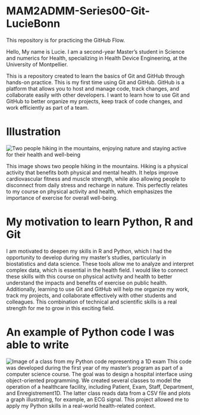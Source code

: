 # MAM2ADMM-Series00-Git-LucieBonn
This repository is for practicing the GitHub Flow.

Hello, My name is Lucie. I am a second-year Master’s student in Science and numerics for Health, specializing in Health Device Engineering, at the University of Montpellier.

This is a repository created to learn the basics of Git and GitHub through hands-on practice. This is my first time using Git and GitHub. GitHub is a platform that allows you to host and manage code, track changes, and collaborate easily with other developers. I want to learn how to use Git and GitHub to better organize my projects, keep track of code changes, and work efficiently as part of a team.

# Illustration

![Two people hiking in the mountains, enjoying nature and staying active for their health and well-being](https://images.pexels.com/photos/2805045/pexels-photo-2805045.jpeg)

This image shows two people hiking in the mountains. Hiking is a physical activity that benefits both physical and mental health. It helps improve cardiovascular fitness and muscle strength, while also allowing people to disconnect from daily stress and recharge in nature. This perfectly relates to my course on physical activity and health, which emphasizes the importance of exercise for overall well-being.

# My motivation to learn Python, R and Git

I am motivated to deepen my skills in R and Python, which I had the opportunity to develop during my master’s studies, particularly in biostatistics and data science. These tools allow me to analyze and interpret complex data, which is essential in the health field. I would like to connect these skills with this course on physical activity and health to better understand the impacts and benefits of exercise on public health. Additionally, learning to use Git and GitHub will help me organize my work, track my projects, and collaborate effectively with other students and colleagues. This combination of technical and scientific skills is a real strength for me to grow in this exciting field.

# An example of Python code I was able to write

![Image of a class from my Python code representing a 1D exam](python_code_ClassExam1D.png)
This code was developed during the first year of my master’s program as part of a computer science course. The goal was to design a hospital interface using object-oriented programming. We created several classes to model the operation of a healthcare facility, including Patient, Exam, Staff, Department, and Enregistrement1D. The latter class reads data from a CSV file and plots a graph illustrating, for example, an ECG signal. This project allowed me to apply my Python skills in a real-world health-related context.